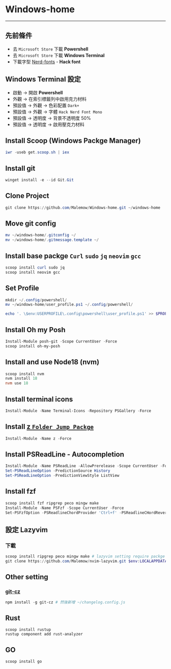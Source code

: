 # Windows-home

---

## 先前條件

- 去 `Microsoft Store` 下載 **Powershell**
- 去 `Microsoft Store` 下載 **Windows Terminal**
- 下載字型 [Nerd-fonts](https://github.com/ryanoasis/nerd-fonts) - **Hack font**

## Windows Terminal 設定

- 啟動 -> 開啟 **Powershell**
- 外觀 -> 在索引標籤列中啟用克力材料
- 預設值 -> 外觀 -> 色彩配置 `Dark+`
- 預設值 -> 外觀 -> 字體 `Hack Nerd Font Mono`
- 預設值 -> 透明度 -> 背景不透明度 50%
- 預設值 -> 透明度 -> 啟用壓克力材料

## Install Scoop (Windows Packge Manager)

```powershell
iwr -useb get.scoop.sh | iex
```

## Install git

```powershell
winget install -e --id Git.Git
```

## Clone Project

```powershell
git clone https://github.com/Malemow/Windows-home.git ~/windows-home
```

## Move git config

```powershell
mv ~/windows-home/.gitconfig ~/
mv ~/windows-home/.gitmessage.template ~/
```

## Install base packge `Curl` `sudo` `jq` `neovim` `gcc`

```powershell
scoop install curl sudo jq
scoop install neovim gcc

```

## Set Profile

```powershell
mkdir ~/.config/powershell/
mv ~/windows-home/user_profile.ps1 ~/.config/powershell/

echo '. \$env:USERPROFILE\.config\powershell\user_profile.ps1' >> $PROFILE.CurrentUserCurrentHost
```

## Install Oh my Posh

```powershell
Install-Module posh-git -Scope CurrentUser -Force
scoop install oh-my-posh
```

## Install and use Node18 (nvm)

```powershell
scoop install nvm
nvm install 18
nvm use 18
```

## Install terminal icons

```powershell
Install-Module -Name Terminal-Icons -Repository PSGallery -Force
```

## Install [z `Folder Jump Packge`](https://github.com/rupa/z)

```powershell
Install-Module -Name z -Force
```

## Install PSReadLine - Autocompletion

```powershell
Install-Module -Name PSReadLine -AllowPrerelease -Scope CurrentUser -Force -SkipPublisherCheck
Set-PSReadLineOption -PredictionSource History
Set-PSReadLineOption -PredictionViewStyle ListView
```

## Install fzf

```powershell
scoop install fzf ripgrep peco mingw make
Install-Module -Name PSFzf -Scope CurrentUser -Force
Set-PSFzfOption -PSReadlineChordProvider 'Ctrl+f' -PSReadlineCHordReverseHistory 'Ctrl+r'
```

## 設定 Lazyvim

### 下載

```powershell
scoop install ripgrep peco mingw make # lazyvim setting require packge
git clone https://github.com/Malemow/nvim-lazyvim.git $env:LOCALAPPDATA\nvim
```

## Other setting 

### [git-cz](https://github.com/streamich/git-cz)

```powershell
npm install -g git-cz # 然後新增 ~/changelog.config.js
```

## Rust

```powreshell
scoop install rustup
rustup component add rust-analyzer
```

## GO

```powershell
scoop install go
```

